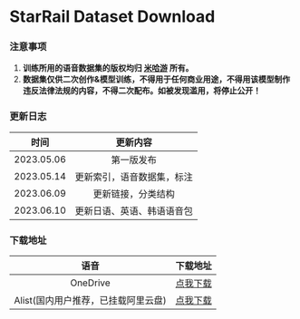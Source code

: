 # StarRail Dataset Download

### 注意事项

1. **训练所用的语音数据集的版权均归 [米哈游](https://www.mihoyo.com/) 所有。**
2. **数据集仅供二次创作&模型训练，不得用于任何商业用途，不得用该模型制作违反法律法规的内容，不得二次配布。如被发现滥用，将停止公开！**

### 更新日志

|    时间    |          更新内容          |
| :--------: | :------------------------: |
| 2023.05.06 |         第一版发布         |
| 2023.05.14 | 更新索引，语音数据集，标注 |
| 2023.06.09 |     更新链接，分类结构     |
| 2023.06.10 | 更新日语、英语、韩语语音包 |

### 下载地址

|    语音    |                           下载地址                           |
| :--------: | :----------------------------------------------------------: |
| OneDrive | [点我下载](https://aihobbyist-my.sharepoint.com/:f:/g/personal/erythrocyte_org_ai-lab_top/EglCWCuolIFEq_XqLRWRRSgB3Ru35_YiDdHM6mgHuM21wg) |
| Alist(国内用户推荐，已挂载阿里云盘) | [点我下载](https://pan.zhjlfx.cn/StarRail%20Datasets) |
